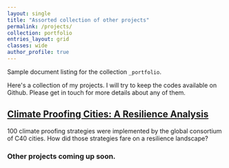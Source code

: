 ```yaml
---
layout: single
title: "Assorted collection of other projects"
permalink: /projects/
collection: portfolio
entries_layout: grid
classes: wide
author_profile: true
---
```


Sample document listing for the collection `_portfolio`.

Here's a collection of my projects. I will try to keep the codes available on Github. Please get in touch for more details about any of them.

## [Climate Proofing Cities: A Resilience Analysis](/assets/files/C40_report.pdf)
<!--{: .btn .btn--info .btn--large}-->

100 climate proofing strategies were implemented by the global consortium of C40 cities. How did those strategies fare on a resilience landscape?


<!-- Here's how to add link to the pages (https://anamika255.github.io/portfolio/C40-Cities/) -->

### Other projects coming up soon.




<!--
{% include base_path %}

{% for post in site.portfolio %}
  {% include archive-single.html %}
{% endfor %}
-->
